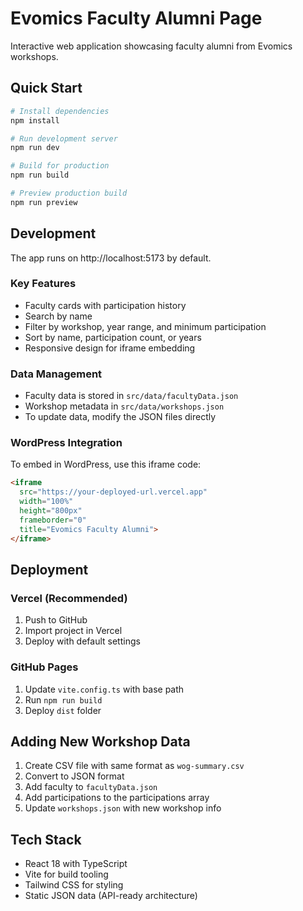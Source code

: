 # Evomics Faculty Alumni Page

Interactive web application showcasing faculty alumni from Evomics workshops.

## Quick Start

```bash
# Install dependencies
npm install

# Run development server
npm run dev

# Build for production
npm run build

# Preview production build
npm run preview
```

## Development

The app runs on http://localhost:5173 by default.

### Key Features
- Faculty cards with participation history
- Search by name
- Filter by workshop, year range, and minimum participation
- Sort by name, participation count, or years
- Responsive design for iframe embedding

### Data Management
- Faculty data is stored in `src/data/facultyData.json`
- Workshop metadata in `src/data/workshops.json`
- To update data, modify the JSON files directly

### WordPress Integration
To embed in WordPress, use this iframe code:

```html
<iframe 
  src="https://your-deployed-url.vercel.app" 
  width="100%" 
  height="800px" 
  frameborder="0"
  title="Evomics Faculty Alumni">
</iframe>
```

## Deployment

### Vercel (Recommended)
1. Push to GitHub
2. Import project in Vercel
3. Deploy with default settings

### GitHub Pages
1. Update `vite.config.ts` with base path
2. Run `npm run build`
3. Deploy `dist` folder

## Adding New Workshop Data
1. Create CSV file with same format as `wog-summary.csv`
2. Convert to JSON format
3. Add faculty to `facultyData.json`
4. Add participations to the participations array
5. Update `workshops.json` with new workshop info

## Tech Stack
- React 18 with TypeScript
- Vite for build tooling
- Tailwind CSS for styling
- Static JSON data (API-ready architecture)